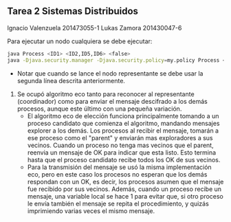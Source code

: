 ## Tarea 2 Sistemas Distribuidos 

Ignacio Valenzuela 201473055-1
Lukas Zamora 201430047-6

Para ejecutar un nodo cualquiera se debe ejecutar:

```bash
java Process <ID1> <ID2,ID5,ID6> <false> 
java -Djava.security.manager -Djava.security.policy=my.policy Process <ID1> <ID2,ID5,ID6> <true> <ruta> <ip> 10.10.2.214
```
 * Notar que cuando se lance el nodo representante se debe usar la segunda línea descrita anteriormente.

 1) Se ocupó algoritmo eco tanto para reconocer al representante (coordinador) como para enviar el mensaje descifrado a los demás procesos, aunque este último con una pequeña variación.
    - El algoritmo eco de elección funciona principalmente tomando a un proceso candidato que comienza el algoritmo, mandando mensajes explorer a los demás. Los procesos al recibir el mensaje, tomarán a ese proceso como el "parent" y enviarán mas exploradores a sus vecinos. Cuando un proceso no tenga mas vecinos que el parent, reenvia un mensaje de OK para indicar que esta listo. Esto termina hasta que el proceso candidato recibe todos los OK de sus vecinos.
    - Para la transmisión del mensaje se usó la misma implementación eco, pero en este caso los procesos no esperan que los demás respondan con un OK, es decir, los procesos asumen que el mensaje fue recibido por sus vecinos. Además, cuando un proceso recibe un mensaje, una variable local se hace 1 para evitar que, si otro proceso le envía también el mensaje se repita el procedimiento, y quizás imprimiendo varias veces el mismo mensaje.
